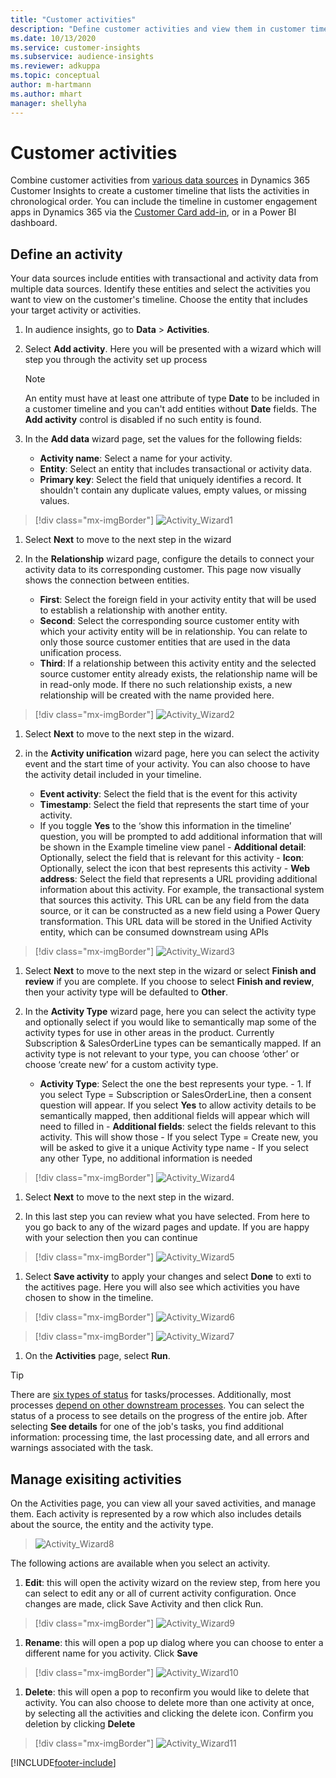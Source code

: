 ```yaml
---
title: "Customer activities"
description: "Define customer activities and view them in customer timeline." 
ms.date: 10/13/2020
ms.service: customer-insights
ms.subservice: audience-insights
ms.reviewer: adkuppa
ms.topic: conceptual
author: m-hartmann
ms.author: mhart
manager: shellyha
---
```


# Customer activities

Combine customer activities from [various data sources](data-sources.md) in Dynamics 365 Customer Insights to create a customer timeline that lists the activities in chronological order. You can include the timeline in customer engagement apps in Dynamics 365 via the [Customer Card add-in](customer-card-add-in.md), or in a Power BI dashboard.

## Define an activity

Your data sources include entities with transactional and activity data from multiple data sources. Identify these entities and select the activities you want to view on the customer's timeline. Choose the entity that includes your target activity or activities.

1. In audience insights, go to **Data** > **Activities**.

1. Select **Add activity**. Here you will be presented with a wizard which will step you through the activity set up process

   > [!NOTE]
   > An entity must have at least one attribute of type **Date** to be included in a customer timeline and you can't add entities without **Date** fields. The **Add activity** control is disabled if no such entity is found.

1. In the **Add data** wizard page, set the values for the following fields:

   - **Activity name**: Select a name for your activity.
   - **Entity**: Select an entity that includes transactional or activity data.
   - **Primary key**: Select the field that uniquely identifies a record. It shouldn't contain any duplicate values, empty values, or missing values.

 > [!div class="mx-imgBorder"]
   > ![Activity_Wizard1](media/Activity_Wizard1.png "Define the entity relationship")

1. Select **Next** to move to the next step in the wizard

1. In the **Relationship** wizard page, configure the details to connect your activity data to its corresponding customer. This page now visually shows the connection between entities.  

   - **First**: Select the foreign field  in your activity entity that will be used to establish a relationship with another entity.
   - **Second**: Select the corresponding source customer entity with which your activity entity will be in relationship. You can relate to only those source customer entities that are used  in the data unification process.
   - **Third**: If a relationship between this activity entity and the selected source customer entity already exists, the relationship name will be in read-only mode. If there no such relationship exists, a new relationship will be created with the name provided here.

 > [!div class="mx-imgBorder"]
   > ![Activity_Wizard2](media/Activity_Wizard2.png "Define the entity relationship")

1. Select **Next** to move to the next step in the wizard. 

1. in the **Activity unification** wizard page, here you can select the activity event and the start time of your activity. You can also choose to have the activity detail included in your timeline.  

   - **Event activity**: Select the field that is the event for this activity
   - **Timestamp**: Select the field that represents the start time of your activity.
   - If you toggle **Yes** to the ‘show this information in the timeline’ question, you will be prompted to add additional information that will be shown in the Example timeline view panel
             - **Additional detail**: Optionally, select the field that is relevant for this activity 
             - **Icon**: Optionally, select the icon that best represents this activity
             - **Web address**: Select the field that represents a URL providing additional information about this activity. For example, the transactional system that sources this activity. This URL can be any field from the data source, or it can be constructed as a new field using a Power Query transformation. This URL data will be stored in the Unified Activity entity, which can be consumed downstream using APIs

 > [!div class="mx-imgBorder"]
   > ![Activity_Wizard3](media/Activity_Wizard3.png "Define the entity relationship")

1. Select **Next** to move to the next step in the wizard or select **Finish and review** if you are complete. If you choose to select **Finish and review**, then your activity type will be defaulted to **Other**. 

1. In the **Activity Type** wizard page, here you can select the activity type and optionally select if you would like to semantically map some of the activity types for use in other areas in the product. Currently Subscription & SalesOrderLine types can be semantically mapped. If an activity type is not relevant to your type, you can choose ‘other’ or choose ‘create new’ for a custom activity type. 

   - **Activity Type**: Select the one the best represents your type. 
             - 1.	If you select Type = Subscription  or SalesOrderLine, then a consent question will appear. If you select **Yes** to allow activity details to be semantically mapped, then additional fields will appear which will need to filled in
                  - **Additional fields**: select the fields relevant to this activity. This will show those 
                  - If you select Type = Create new, you will be asked to give it a unique Activity type name
                  - If you select any other Type, no additional information is needed

 > [!div class="mx-imgBorder"]
   > ![Activity_Wizard4](media/Activity_Wizard4.png "Define the entity relationship")

1. Select **Next** to move to the next step in the wizard. 

1. In this last step you can review what you have selected. From here to you go back to any of the wizard pages and update. If you are happy with your selection then you can continue 

 > [!div class="mx-imgBorder"]
   > ![Activity_Wizard5](media/Activity_Wizard5.png "Define the entity relationship")
   
1. Select **Save activity** to apply your changes and select **Done** to exti to the actitives page. Here you will also see which activities you have chosen to show in the timeline. 

 > [!div class="mx-imgBorder"]
   > ![Activity_Wizard6](media/Activity_Wizard6.png "Define the entity relationship")
   
 > [!div class="mx-imgBorder"]
   > ![Activity_Wizard7](media/Activity_Wizard7.png "Define the entity relationship")

1. On the **Activities** page, select **Run**. 

> [!TIP]
> There are [six types of status](system.md#status-types) for tasks/processes. Additionally, most processes [depend on other downstream processes](system.md#refresh-policies). You can select the status of a process to see details on the progress of the entire job. After selecting **See details** for one of the job's tasks, you find additional information: processing time, the last processing date, and all errors and warnings associated with the task.


## Manage exisiting activities

On the Activities page, you can view all your saved activities, and manage them. Each activity is represented by a row which also includes details about the source, the entity and the activity type.

 
   > ![Activity_Wizard8](media/Activity_Wizard8.png "Define the entity relationship")

The following actions are available when you select an activity. 

1. **Edit**: this will open the activity wizard on the review step, from here you can select to edit any or all of current activity configuration. Once changes are made,  click Save Activity and then click Run.

> [!div class="mx-imgBorder"]
   > ![Activity_Wizard9](media/Activity_Wizard9.png "Define the entity relationship")

1. **Rename**: this will open a pop up dialog where you can choose to enter a different name for you activity. Click **Save**

> [!div class="mx-imgBorder"]
   > ![Activity_Wizard10](media/Activity_Wizard10.png "Define the entity relationship")
   

1. **Delete**: this will open a pop to reconfirm you would like to delete that activity. You can also choose to delete more than one activity at once, by selecting all the activities and clicking the delete icon. Confirm you deletion by clicking **Delete**

> [!div class="mx-imgBorder"]
   > ![Activity_Wizard11](media/Activity_Wizard11.png "Define the entity relationship")
   
  


[!INCLUDE[footer-include](../includes/footer-banner.md)]
